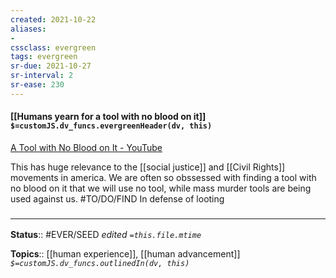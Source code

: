 ```yaml
---
created: 2021-10-22
aliases:
- 
cssclass: evergreen
tags: evergreen
sr-due: 2021-10-27
sr-interval: 2
sr-ease: 230
---
```

#### [[Humans yearn for a tool with no blood on it]] `$=customJS.dv_funcs.evergreenHeader(dv, this)`

[A Tool with No Blood on It - YouTube](https://www.youtube.com/watch?v=DuLuxNfeCn4)

This has huge relevance to the [[social justice]] and [[Civil Rights]] movements in america. We are often so obssessed with finding a tool with no blood on it that we will use no tool, while mass murder tools are being used against us. #TO/DO/FIND In defense of looting
### <hr class="footnote"/>

**Status**:: #EVER/SEED
*edited `=this.file.mtime`*

**Topics**:: [[human experience]], [[human advancement]]
*`$=customJS.dv_funcs.outlinedIn(dv, this)`*


